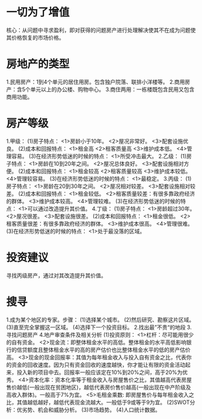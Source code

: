 # 一切为了增值
核心：从问题中寻求盈利，即对获得的问题房产进行处理解决使其不在成为问题使其价格恢复的市场价格。

# 房地产的类型
1.民用房产：1到4个单元的居住用房。包含独户院落、联排小洋楼等。
2.商用房产：含5个单元以上的办公楼、购物中心。
3.商住两用：一栋楼既包含民用又包含商用功能。

# 房产等级
1.甲级：
  (1)房子特点：
    <1>房龄小于10年。
    <2>屋况非常好。
    <3>配套设施优良。
  (2)成本和回报特点：
    <1>租金高
    <2>租客质量高
    <3>维护成本低。
    <4>管理容易。
  (3)在经济形势低迷的时候的特点：
    <1>所受冲击最大。
2.乙级：
  (1)房子特点：
    <1>房龄在10到20年之间。
    <2>屋况总体良好。
    <3>配套设施相对方便。
  (2)成本和回报特点：
    <1>租金较高
    <2>租客质量较高
    <3>维护成本较低。
    <4>管理较容易。
  (3)在经济形势低迷的时候的特点：
    <1>最稳定。
3.丙级：
  (1)房子特点：
    <1>房龄在20到30年之间。
    <2>屋况相对较差。
    <3>配套设施相对较差。
  (2)成本和回报特点：
    <1>租金较低。
    <2>租客质量较差：有很多靠政府经济的群体。
    <3>维护成本较高。
    <4>管理较难。
  (3)在经济形势低迷的时候的特点：
    <1>可以通过改造提升其价值。
4.丁级：
  (1)房子特点：
    <1>房龄超过30年。
    <2>屋况很差。
    <3>配套设施很差。
  (2)成本和回报特点：
    <1>租金很低。
    <2>租客质量很差：有很多靠政府经济的群体。
    <3>维护成本很高。
    <4>管理很难。
  (3)在经济形势低迷的时候的特点：
    <1>处于最没落的区域。
# 投资建议
寻找丙级房产，通过对其改造提升其价值。

# 搜寻
1.成为某个地区的专家。步骤：
  (1)选择某个城市。
  (2)然后研究、勘察这片区域。
  (3)直至完全掌握这一区域。
  (4)选择下一个投资目标。
2.找出最”不贵“的地段
3.寻找问题房产
4.地产审查条件及相关分析
  (1)投资原则：
    <1>杠杆：尽可能用很少的自有资金。
    <2>现金流：即整体租金水平的高低。整体租金的水平高低影响银行的信贷额度且整体租金水平的高的房产估价也比整体租金水平的低的房产估价高。
    <3>现金的现金回报率：其值为每年租金收入与投入自有资金之比，代表你的资金的回收速度。因为只有资金回收的速度越快，你才能让有限的资金活动起来，投入新的项目中去。回报率一般应该定在10%到20%之间，高于20%为优秀。
    <4>资本化率：资本化率等于租金收入与房屋售价之比，其值越高代表房屋售价越低(一般出现在贫困地区)，越低代表房价售价越高(一般出现在中产阶级及高收入群体)。一般高于7%为宜。
    <5>毛租金乘数: 即房屋售价与每年租金收入之比，其值越低越好，越低代表现金流越大。一般低于9或等于9为宜。
  (2)SWOT分析：优劣势、机会和威胁分析。
  (3)市场趋势。
  (4)人口统计数据。
